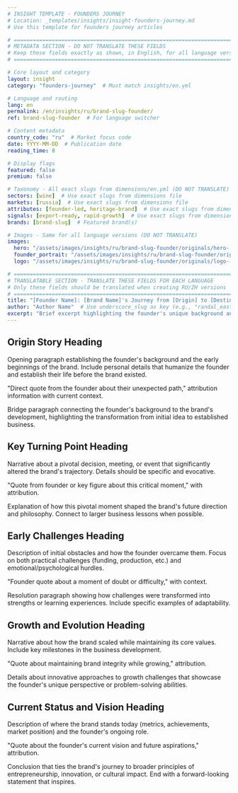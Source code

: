 ```yaml
---
# INSIGHT TEMPLATE - FOUNDERS JOURNEY
# Location: _templates/insights/insight-founders-journey.md
# Use this template for founders journey articles

# ============================================================================
# METADATA SECTION - DO NOT TRANSLATE THESE FIELDS
# Keep these fields exactly as shown, in English, for all language versions
# ============================================================================

# Core layout and category
layout: insight
category: "founders-journey"  # Must match insights/en.yml

# Language and routing
lang: en
permalink: /en/insights/ru/brand-slug-founder/
ref: brand-slug-founder  # For language switcher

# Content metadata
country_code: "ru"  # Market focus code
date: YYYY-MM-DD  # Publication date
reading_time: 8

# Display flags
featured: false
premium: false

# Taxonomy - All exact slugs from dimensions/en.yml (DO NOT TRANSLATE)
sectors: [wine]  # Use exact slugs from dimensions file
markets: [russia]  # Use exact slugs from dimensions file
attributes: [founder-led, heritage-brand]  # Use exact slugs from dimensions file
signals: [export-ready, rapid-growth]  # Use exact slugs from dimensions file
brands: [brand-slug]  # Featured brand(s)

# Images - Same for all language versions (DO NOT TRANSLATE)
images:
  hero: "/assets/images/insights/ru/brand-slug-founder/originals/hero-[description].jpg"
  founder_portrait: "/assets/images/insights/ru/brand-slug-founder/originals/founder-portrait-[name].jpg"  # Optional
  logo: "/assets/images/insights/ru/brand-slug-founder/originals/logo-[description].png"  # Optional

# ============================================================================
# TRANSLATABLE SECTION - TRANSLATE THESE FIELDS FOR EACH LANGUAGE
# Only these fields should be translated when creating RU/ZH versions
# ============================================================================
title: "[Founder Name]: [Brand Name]'s Journey from [Origin] to [Destination]"
author: "Author Name"  # Use underscore_slug as key (e.g., "randal_eastman")
excerpt: "Brief excerpt highlighting the founder's unique background and journey (1-2 sentences)"
---
```


## Origin Story Heading

Opening paragraph establishing the founder's background and the early beginnings of the brand. Include personal details that humanize the founder and establish their life before the brand existed.

"Direct quote from the founder about their unexpected path," attribution information with current context.

Bridge paragraph connecting the founder's background to the brand's development, highlighting the transformation from initial idea to established business.

## Key Turning Point Heading

Narrative about a pivotal decision, meeting, or event that significantly altered the brand's trajectory. Details should be specific and evocative.

"Quote from founder or key figure about this critical moment," with attribution.

Explanation of how this pivotal moment shaped the brand's future direction and philosophy. Connect to larger business lessons when possible.

## Early Challenges Heading

Description of initial obstacles and how the founder overcame them. Focus on both practical challenges (funding, production, etc.) and emotional/psychological hurdles.

"Founder quote about a moment of doubt or difficulty," with context.

Resolution paragraph showing how challenges were transformed into strengths or learning experiences. Include specific examples of adaptability.

## Growth and Evolution Heading

Narrative about how the brand scaled while maintaining its core values. Include key milestones in the business development.

"Quote about maintaining brand integrity while growing," attribution.

Details about innovative approaches to growth challenges that showcase the founder's unique perspective or problem-solving abilities.

## Current Status and Vision Heading

Description of where the brand stands today (metrics, achievements, market position) and the founder's ongoing role.

"Quote about the founder's current vision and future aspirations," attribution.

Conclusion that ties the brand's journey to broader principles of entrepreneurship, innovation, or cultural impact. End with a forward-looking statement that inspires.